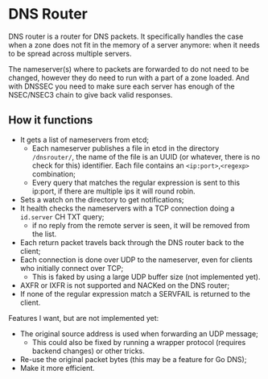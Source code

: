 # DNS Router

DNS router is a router for DNS packets. It specifically handles the case when a zone
does not fit in the memory of a server anymore: when it needs to be spread across 
multiple servers.

The nameserver(s) where to packets are forwarded to do not need to be changed, however
they do need to run with a part of a zone loaded. And with DNSSEC you need to make
sure each server has enough of the NSEC/NSEC3 chain to give back valid responses.

## How it functions

* It gets a list of nameservers from etcd;
    * Each nameserver publishes a file in etcd in the directory `/dnsrouter/`,
        the name of the file is an UUID (or whatever, there is no check for this)
        identifier. Each file contains an `<ip:port>`,`<regexp>` combination;
    * Every query that matches the regular expression is sent to this ip:port, if there
        are multiple ips it will round robin.
* Sets a watch on the directory to get notifications;
* It health checks the nameservers with a TCP connection doing a `id.server` CH TXT query;
    * if no reply from the remote server is seen, it will be removed from the list.
* Each return packet travels back through the DNS router back to the client;
* Each connection is done over UDP to the nameserver, even for clients who initially
    connect over TCP;
    * This is faked by using a large UDP buffer size (not implemented yet).
* AXFR or IXFR is not supported and NACKed on the DNS router;
* If none of the regular expression match a SERVFAIL is returned to the client.

Features I want, but are not implemented yet:

* The original source address is used when forwarding an UDP message;
    * This could also be fixed by running a wrapper protocol (requires backend changes) or
        other tricks.
* Re-use the original packet bytes (this may be a feature for Go DNS);
* Make it more efficient.
